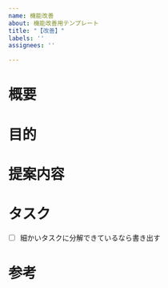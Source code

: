 ```yaml
---
name: 機能改善
about: 機能改善用テンプレート
title: "【改善】"
labels: ''
assignees: ''

---
```


# 概要

# 目的

# 提案内容

# タスク
- [ ] 細かいタスクに分解できているなら書き出す

# 参考
